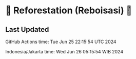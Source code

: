 
# 🌳 Reforestation (Reboisasi) 🌲

## Last Updated

GitHub Actions time: Tue Jun 25 22:15:54 UTC 2024

Indonesia/Jakarta time: Wed Jun 26 05:15:54 WIB 2024
